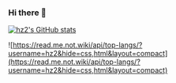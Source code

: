 ### Hi there 👋

[![hz2's GitHub stats](https://read.me.not.wiki/api?username=hz2)](https://read.me.not.wiki/api?username=hz2)

![https://read.me.not.wiki/api/top-langs/?username=hz2&hide=css,html&layout=compact](https://read.me.not.wiki/api/top-langs/?username=hz2&hide=css,html&layout=compact)
